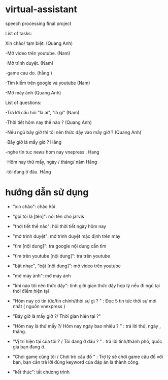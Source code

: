 # virtual-assistant
speech processing final project

List of tasks:

Xin chào/ tạm biệt. (Quang Anh)

-Mở video trên youtube.			(Nam)

-Mở trình duyệt.		(Nam)

-game cau do. (hằng )

-Tìm kiếm trên google và youtube 		(Nam)

-Mở máy ảnh (Quang Anh)


List of questions:

-Trả lời cầu hỏi "là ai", "là gì"   (Nam)

-Thời tiết hôm nay thế nào ? (Quang Anh)

-Nếu ngủ bây giờ thì tôi nên thức dậy vào mấy giờ ? (Quang Anh)

-Bây giờ là mấy giờ ? Hằng

-nghe tin tuc news hom nay vnepress . Hang

-Hôm nay thứ mấy, ngày / tháng/ năm Hằng

-tôi đang ở đâu. Hằng


# hướng dẫn sử dụng

- "xin chào": chào hỏi

- "gọi tôi là [tên]": nói tên cho jarvis

- "thời tiết thế nào": hỏi thời tiết ngày hôm nay

- "mở trình duyệt": mở trình duyệt mặc định trên máy

- "tìm [nội dung]": tra google nội dung cần tìm

- "tìm trên youtube [nội dung]": tra trên youtube

- "bật nhạc", "bật [nội dung]": mở video trên youtube

- "mở máy ảnh": mở máy ảnh

- "khi nào tôi nên thức dậy": tính giời gian thức dậy hợp lý nếu đi ngủ tại thời điểm hiện tại

- "Hôm nay có tin tức/tin chính/thời sự gì ? " : Đọc 5 tin tức thời sự mới nhất ( nguồn vnexpress )

- "Bây giờ là mấy giờ ?/ Thời gian hiện tại ?"

- "Hôm nay là thứ mấy ?/ Hôm nay ngày bao nhiêu ? " : trả lời thứ, ngày , tháng.

- "Vị trí hiện tại của tôi ? / Tôi đang ở đâu ? " : trả lời tỉnh/thành phố, quốc gia bạn đang ở.

- "Chơi game cùng tôi / Chơi trò câu đố " : Trợ lý sẽ chơi game câu đố với bạn, bạn cần trả lời đúng keyword của đáp án là thành công.

- "kết thúc": tắt chương trình

